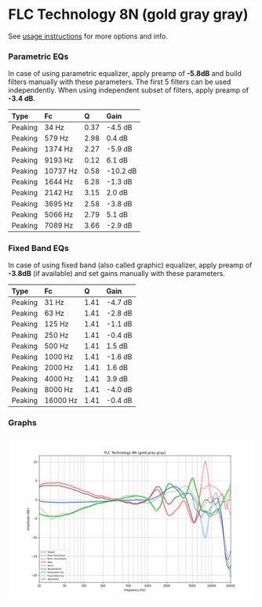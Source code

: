 # FLC Technology 8N (gold gray gray)
See [usage instructions](https://github.com/jaakkopasanen/AutoEq#usage) for more options and info.

### Parametric EQs
In case of using parametric equalizer, apply preamp of **-5.8dB** and build filters manually
with these parameters. The first 5 filters can be used independently.
When using independent subset of filters, apply preamp of **-3.4 dB**.

| Type    | Fc       |    Q | Gain     |
|:--------|:---------|:-----|:---------|
| Peaking | 34 Hz    | 0.37 | -4.5 dB  |
| Peaking | 579 Hz   | 2.98 | 0.4 dB   |
| Peaking | 1374 Hz  | 2.27 | -5.9 dB  |
| Peaking | 9193 Hz  | 0.12 | 6.1 dB   |
| Peaking | 10737 Hz | 0.58 | -10.2 dB |
| Peaking | 1644 Hz  | 6.28 | -1.3 dB  |
| Peaking | 2142 Hz  | 3.15 | 2.0 dB   |
| Peaking | 3695 Hz  | 2.58 | -3.8 dB  |
| Peaking | 5066 Hz  | 2.79 | 5.1 dB   |
| Peaking | 7089 Hz  | 3.66 | -2.9 dB  |

### Fixed Band EQs
In case of using fixed band (also called graphic) equalizer, apply preamp of **-3.8dB**
(if available) and set gains manually with these parameters.

| Type    | Fc       |    Q | Gain    |
|:--------|:---------|:-----|:--------|
| Peaking | 31 Hz    | 1.41 | -4.7 dB |
| Peaking | 63 Hz    | 1.41 | -2.8 dB |
| Peaking | 125 Hz   | 1.41 | -1.1 dB |
| Peaking | 250 Hz   | 1.41 | -0.4 dB |
| Peaking | 500 Hz   | 1.41 | 1.5 dB  |
| Peaking | 1000 Hz  | 1.41 | -1.6 dB |
| Peaking | 2000 Hz  | 1.41 | 1.6 dB  |
| Peaking | 4000 Hz  | 1.41 | 3.9 dB  |
| Peaking | 8000 Hz  | 1.41 | -4.0 dB |
| Peaking | 16000 Hz | 1.41 | -0.4 dB |

### Graphs
![](./FLC%20Technology%208N%20(gold%20gray%20gray).png)